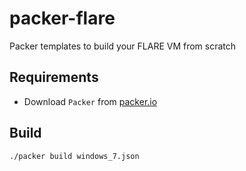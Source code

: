 # packer-flare
Packer templates to build your FLARE VM from scratch

## Requirements

- Download `Packer` from [packer.io](https://www.packer.io/)

## Build

    ./packer build windows_7.json
